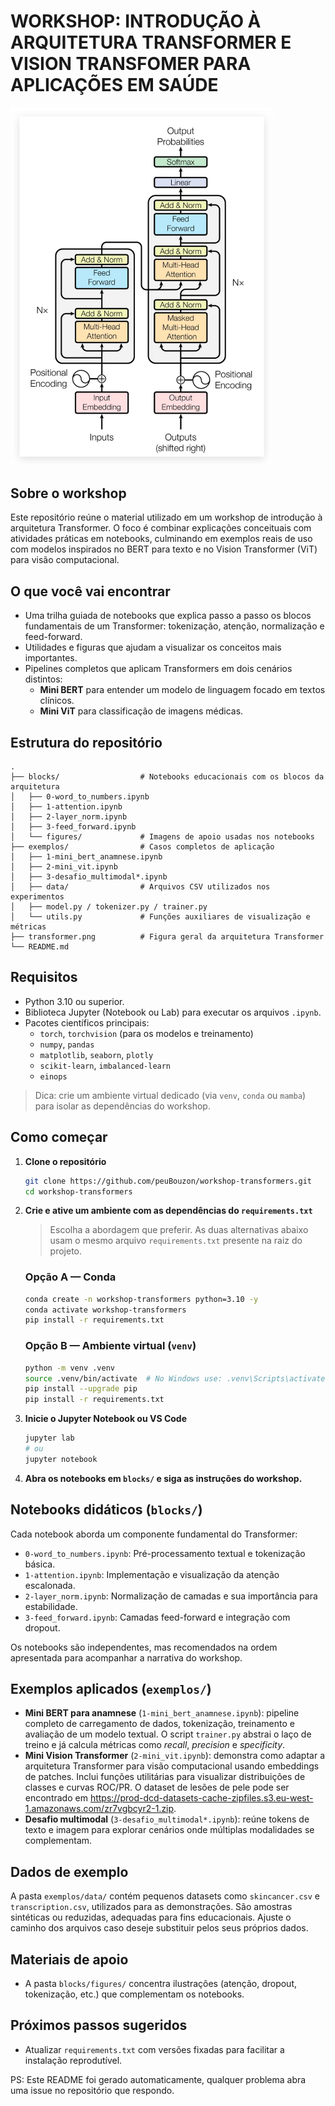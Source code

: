 # WORKSHOP: INTRODUÇÃO À ARQUITETURA TRANSFORMER E VISION TRANSFOMER PARA APLICAÇÕES EM SAÚDE

<img src="transformer.png" alt="Diagrama Transformer" width="420" />

## Sobre o workshop
Este repositório reúne o material utilizado em um workshop de introdução à arquitetura Transformer. O foco é combinar explicações conceituais com atividades práticas em notebooks, culminando em exemplos reais de uso com modelos inspirados no BERT para texto e no Vision Transformer (ViT) para visão computacional.

## O que você vai encontrar
- Uma trilha guiada de notebooks que explica passo a passo os blocos fundamentais de um Transformer: tokenização, atenção, normalização e feed-forward.
- Utilidades e figuras que ajudam a visualizar os conceitos mais importantes.
- Pipelines completos que aplicam Transformers em dois cenários distintos:
  - **Mini BERT** para entender um modelo de linguagem focado em textos clínicos.
  - **Mini ViT** para classificação de imagens médicas.

## Estrutura do repositório
```
.
├── blocks/                  # Notebooks educacionais com os blocos da arquitetura
│   ├── 0-word_to_numbers.ipynb
│   ├── 1-attention.ipynb
│   ├── 2-layer_norm.ipynb
│   ├── 3-feed_forward.ipynb
│   └── figures/             # Imagens de apoio usadas nos notebooks
├── exemplos/                # Casos completos de aplicação
│   ├── 1-mini_bert_anamnese.ipynb
│   ├── 2-mini_vit.ipynb
│   ├── 3-desafio_multimodal*.ipynb
│   ├── data/                # Arquivos CSV utilizados nos experimentos
│   ├── model.py / tokenizer.py / trainer.py
│   └── utils.py             # Funções auxiliares de visualização e métricas
├── transformer.png          # Figura geral da arquitetura Transformer
└── README.md
```

## Requisitos
- Python 3.10 ou superior.
- Biblioteca Jupyter (Notebook ou Lab) para executar os arquivos `.ipynb`.
- Pacotes científicos principais:
  - `torch`, `torchvision` (para os modelos e treinamento)
  - `numpy`, `pandas`
  - `matplotlib`, `seaborn`, `plotly`
  - `scikit-learn`, `imbalanced-learn`
  - `einops`

> Dica: crie um ambiente virtual dedicado (via `venv`, `conda` ou `mamba`) para isolar as dependências do workshop.

## Como começar
1. **Clone o repositório**
   ```bash
   git clone https://github.com/peuBouzon/workshop-transformers.git
   cd workshop-transformers
   ```
2. **Crie e ative um ambiente com as dependências do `requirements.txt`**

   > Escolha a abordagem que preferir. As duas alternativas abaixo usam o mesmo arquivo `requirements.txt` presente na raiz do projeto.

   ### Opção A — Conda
   ```bash
   conda create -n workshop-transformers python=3.10 -y
   conda activate workshop-transformers
   pip install -r requirements.txt
   ```

   ### Opção B — Ambiente virtual (`venv`)
   ```bash
   python -m venv .venv
   source .venv/bin/activate  # No Windows use: .venv\Scripts\activate
   pip install --upgrade pip
   pip install -r requirements.txt
   ```

3. **Inicie o Jupyter Notebook ou VS Code**
   ```bash
   jupyter lab
   # ou
   jupyter notebook
   ```
4. **Abra os notebooks em `blocks/` e siga as instruções do workshop.**

## Notebooks didáticos (`blocks/`)
Cada notebook aborda um componente fundamental do Transformer:
- `0-word_to_numbers.ipynb`: Pré-processamento textual e tokenização básica.
- `1-attention.ipynb`: Implementação e visualização da atenção escalonada.
- `2-layer_norm.ipynb`: Normalização de camadas e sua importância para estabilidade.
- `3-feed_forward.ipynb`: Camadas feed-forward e integração com dropout.

Os notebooks são independentes, mas recomendados na ordem apresentada para acompanhar a narrativa do workshop.

## Exemplos aplicados (`exemplos/`)
- **Mini BERT para anamnese** (`1-mini_bert_anamnese.ipynb`): pipeline completo de carregamento de dados, tokenização, treinamento e avaliação de um modelo textual. O script `trainer.py` abstrai o laço de treino e já calcula métricas como *recall*, *precision* e *specificity*.
- **Mini Vision Transformer** (`2-mini_vit.ipynb`): demonstra como adaptar a arquitetura Transformer para visão computacional usando embeddings de patches. Inclui funções utilitárias para visualizar distribuições de classes e curvas ROC/PR. O dataset de lesões de pele pode ser encontrado em https://prod-dcd-datasets-cache-zipfiles.s3.eu-west-1.amazonaws.com/zr7vgbcyr2-1.zip.
- **Desafio multimodal** (`3-desafio_multimodal*.ipynb`): reúne tokens de texto e imagem para explorar cenários onde múltiplas modalidades se complementam.

## Dados de exemplo
A pasta `exemplos/data/` contém pequenos datasets como `skincancer.csv` e `transcription.csv`, utilizados para as demonstrações. São amostras sintéticas ou reduzidas, adequadas para fins educacionais. Ajuste o caminho dos arquivos caso deseje substituir pelos seus próprios dados.

## Materiais de apoio
- A pasta `blocks/figures/` concentra ilustrações (atenção, dropout, tokenização, etc.) que complementam os notebooks.

## Próximos passos sugeridos
- Atualizar `requirements.txt` com versões fixadas para facilitar a instalação reprodutível.

PS: Este README foi gerado automaticamente, qualquer problema abra uma issue no repositório que respondo.